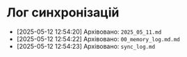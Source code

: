 # Лог синхронізацій
- [2025-05-12 12:54:20] Архівовано: `2025_05_11.md`
- [2025-05-12 12:54:22] Архівовано: `00_memory_log.md.md`
- [2025-05-12 12:54:23] Архівовано: `sync_log.md`

